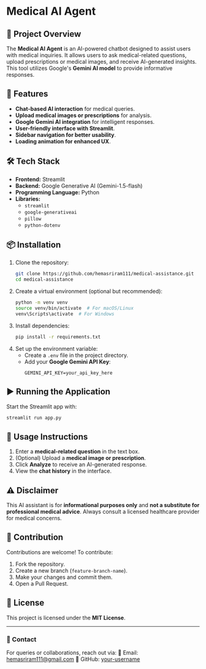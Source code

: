 # Medical AI Agent

## 📌 Project Overview
The **Medical AI Agent** is an AI-powered chatbot designed to assist users with medical inquiries. It allows users to ask medical-related questions, upload prescriptions or medical images, and receive AI-generated insights. This tool utilizes Google's **Gemini AI model** to provide informative responses.

## 🚀 Features
- **Chat-based AI interaction** for medical queries.
- **Upload medical images or prescriptions** for analysis.
- **Google Gemini AI integration** for intelligent responses.
- **User-friendly interface with Streamlit**.
- **Sidebar navigation for better usability**.
- **Loading animation for enhanced UX**.

## 🛠️ Tech Stack
- **Frontend:** Streamlit
- **Backend:** Google Generative AI (Gemini-1.5-flash)
- **Programming Language:** Python
- **Libraries:**
  - `streamlit`
  - `google-generativeai`
  - `pillow`
  - `python-dotenv`

## 📦 Installation
1. Clone the repository:
   ```sh
   git clone https://github.com/hemasriram111/medical-assistance.git
   cd medical-assistance
   
   ```
2. Create a virtual environment (optional but recommended):
   ```sh
   python -m venv venv
   source venv/bin/activate  # For macOS/Linux
   venv\Scripts\activate  # For Windows
   ```
3. Install dependencies:
   ```sh
   pip install -r requirements.txt
   ```
4. Set up the environment variable:
   - Create a `.env` file in the project directory.
   - Add your **Google Gemini API Key**:
     ```
     GEMINI_API_KEY=your_api_key_here
     ```

## ▶️ Running the Application
Start the Streamlit app with:
```sh
streamlit run app.py
```

## 📌 Usage Instructions
1. Enter a **medical-related question** in the text box.
2. (Optional) Upload a **medical image or prescription**.
3. Click **Analyze** to receive an AI-generated response.
4. View the **chat history** in the interface.

## ⚠️ Disclaimer
This AI assistant is for **informational purposes only** and **not a substitute for professional medical advice**. Always consult a licensed healthcare provider for medical concerns.

## 🤝 Contribution
Contributions are welcome! To contribute:
1. Fork the repository.
2. Create a new branch (`feature-branch-name`).
3. Make your changes and commit them.
4. Open a Pull Request.

## 📜 License
This project is licensed under the **MIT License**.

---
### 🔗 Contact
For queries or collaborations, reach out via:
📧 Email: hemasriram111@gmail.com
🐙 GitHub: [your-username](https://github.com/hemasriram111)


